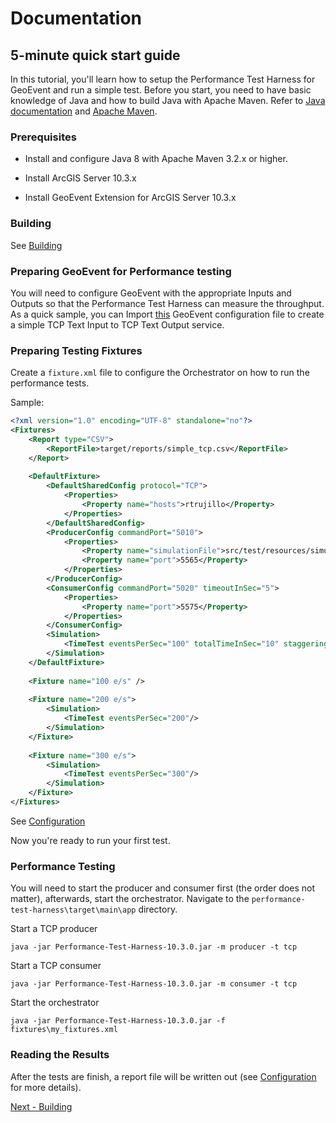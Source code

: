 # Documentation

## 5-minute quick start guide

In this tutorial, you'll learn how to setup the Performance Test Harness for GeoEvent and run a simple test.
Before you start, you need to have basic knowledge of Java and how to build Java with Apache Maven.
Refer to [Java documentation](http://docs.oracle.com/javase/8/docs/) 
and [Apache Maven](http://maven.apache.org/run-maven/index.html). 

### Prerequisites

- Install and configure Java 8 with Apache Maven 3.2.x or higher.

- Install ArcGIS Server 10.3.x

- Install GeoEvent Extension for ArcGIS Server 10.3.x

### Building
See [Building](1_building.md)

### Preparing GeoEvent for Performance testing
You will need to configure GeoEvent with the appropriate Inputs and Outputs so that the Performance Test Harness can measure the throughput.
As a quick sample, you can Import [this](GeoEventConfig-TCP.xml) GeoEvent configuration file to create a simple TCP Text Input to TCP Text Output service.

### Preparing Testing Fixtures
Create a ```fixture.xml``` file to configure the Orchestrator on how to run the performance tests.

Sample:
```xml
<?xml version="1.0" encoding="UTF-8" standalone="no"?>
<Fixtures>
	<Report type="CSV">
		<ReportFile>target/reports/simple_tcp.csv</ReportFile>
	</Report>
	
	<DefaultFixture>
		<DefaultSharedConfig protocol="TCP">
			<Properties>
				<Property name="hosts">rtrujillo</Property>
			</Properties>
		</DefaultSharedConfig>
		<ProducerConfig commandPort="5010">
			<Properties>
				<Property name="simulationFile">src/test/resources/simulations/county_envelopes_1000_points.csv</Property>
				<Property name="port">5565</Property>
			</Properties>
		</ProducerConfig>
		<ConsumerConfig commandPort="5020" timeoutInSec="5">
			<Properties>
				<Property name="port">5575</Property>
			</Properties>
		</ConsumerConfig>
		<Simulation>
			<TimeTest eventsPerSec="100" totalTimeInSec="10" staggeringInterval="10" />
		</Simulation>
	</DefaultFixture>
	
	<Fixture name="100 e/s" />
	
	<Fixture name="200 e/s">
		<Simulation>
			<TimeTest eventsPerSec="200"/>
		</Simulation>
	</Fixture>
	
	<Fixture name="300 e/s">
		<Simulation>
			<TimeTest eventsPerSec="300"/>
		</Simulation>
	</Fixture>
</Fixtures>
```
See [Configuration](2_configuration.md)

Now you're ready to run your first test.

### Performance Testing

You will need to start the producer and consumer first (the order does not matter), afterwards, start the orchestrator. Navigate to the ```performance-test-harness\target\main\app``` directory.

Start a TCP producer
```
java -jar Performance-Test-Harness-10.3.0.jar -m producer -t tcp
```

Start a TCP consumer
```
java -jar Performance-Test-Harness-10.3.0.jar -m consumer -t tcp
```

Start the orchestrator 
```
java -jar Performance-Test-Harness-10.3.0.jar -f fixtures\my_fixtures.xml
```

### Reading the Results
After the tests are finish, a report file will be written out (see [Configuration](2_configuration.md) for more details). 
  
[Next - Building](1_building.md)

